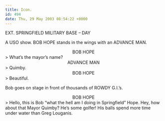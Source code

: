 ```yaml
---
title: Icon.
id: 494
date: Thu, 29 May 2003 08:54:22 +0000
---
```


<span class="caps">EXT. SPRINGFIELD MILITARY BASE – DAY</span>

A USO show. BOB HOPE stands in the wings with an ADVANCE MAN.

<div align="center"><span class="caps">BOB HOPE</span></div>> What’s the mayor’s name?

<div align="center"><span class="caps">ADVANCE MAN</span></div>> Quimby.

<div align="center"><span class="caps">BOB HOPE</span></div>> Beautiful.

Bob goes on stage in front of thousands of ROWDY G.I.’s.

<div align="center"><span class="caps">BOB HOPE</span></div>> Hello, this is Bob “what the hell am I doing in Springfield” Hope. Hey, how about that Mayor Quimby? He’s some golfer! His balls spend more time under water than Greg Louganis.


